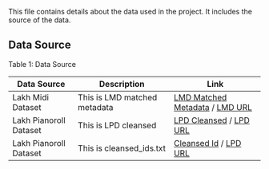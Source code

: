 This file contains details about the data used in the project. It includes the source of the data.

## Data Source

Table 1: Data Source

| Data Source | Description | Link |
| --- | --- | --- |
| Lakh Midi Dataset | This is LMD matched metadata | [LMD Matched Metadata](http://hog.ee.columbia.edu/craffel/lmd/lmd_matched_h5.tar.gz) / [LMD URL](https://colinraffel.com/projects/lmd/) |
| Lakh Pianoroll Dataset | This is LPD cleansed | [LPD Cleansed](https://ucsdcloud-my.sharepoint.com/personal/h3dong_ucsd_edu/_layouts/15/onedrive.aspx?id=%2Fpersonal%2Fh3dong%5Fucsd%5Fedu%2FDocuments%2Fdata%2Flpd%2Flpd%2Flpd%5Fcleansed%2Etar%2Egz&parent=%2Fpersonal%2Fh3dong%5Fucsd%5Fedu%2FDocuments%2Fdata%2Flpd%2Flpd&ga=1) / [LPD URL](https://salu133445.github.io/lakh-pianoroll-dataset/dataset) |
| Lakh Pianoroll Dataset | This is cleansed_ids.txt | [Cleansed Id](https://ucsdcloud-my.sharepoint.com/personal/h3dong_ucsd_edu/_layouts/15/onedrive.aspx?id=%2Fpersonal%2Fh3dong%5Fucsd%5Fedu%2FDocuments%2Fdata%2Flpd%2Fcleansed%5Fids%2Etxt&parent=%2Fpersonal%2Fh3dong%5Fucsd%5Fedu%2FDocuments%2Fdata%2Flpd&ga=1) / [LPD URL](https://salu133445.github.io/lakh-pianoroll-dataset/dataset) |